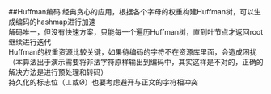 ##Huffman编码
经典贪心的应用，根据各个字母的权重构建Huffman树，可以生成编码的hashmap进行加速  
解码唯一，但没有快速方案，只能每一个遍历Huffman树，直到叶节点才返回root继续进行迭代  
Huffman的权重资源比较关键，如果待编码的字符不在资源库里面，会造成困扰（本算法出于演示需要将非法字符原样输出到编码中，其实这样是不对的，正确的解决方法是进行预处理和转码）   
持久化的标志位（⊥或Ø）也要考虑避开与正文的字符相冲突  